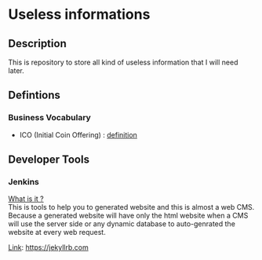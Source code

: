 # Useless informations


## Description

This is repository to store all kind of useless information that I will need later.

## Defintions

### Business Vocabulary

* ICO (Initial Coin Offering) : [definition](https://www.investopedia.com/terms/i/initial-coin-offering-ico.asp)


## Developer Tools

### Jenkins

<p><u>What is it ?</u> <br />This is tools to help you to generated website and this is almost a web CMS. Because a generated website will have only the html website when a CMS will use the server side or any dynamic database to auto-genrated the website at every web request.</p>
<p><u>Link</u>: <a href="https://jekyllrb.com/">https://jekyllrb.com</a></p>

